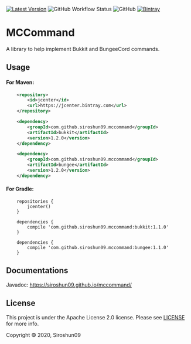 [![Latest Version](https://img.shields.io/bintray/v/siroshun09/maven/MCCommand?label=Latest)](https://bintray.com/siroshun09/maven/MCCommand/_latestVersion)
![GitHub Workflow Status](https://img.shields.io/github/workflow/status/Siroshun09/MCCommand/Java%20CI?label=Build)
![GitHub](https://img.shields.io/github/license/Siroshun09/MCCommand?label=License)
[![Bintray](https://img.shields.io/bintray/v/siroshun09/maven/MCCommand?color=orange&label=Javadoc)](https://siroshun09.github.io/mccommand/)

# MCCommand

A library to help implement Bukkit and BungeeCord commands.

## Usage

#### For Maven:

```xml
    <repository>
        <id>jcenter</id>
        <url>https://jcenter.bintray.com</url>
    </repository>
```

```xml
    <dependency>
        <groupId>com.github.siroshun09.mccommand</groupId>
        <artifactId>bukkit</artifactId>
        <version>1.2.0</version>
    </dependency>
```

```xml
    <dependency>
        <groupId>com.github.siroshun09.mccommand</groupId>
        <artifactId>bungee</artifactId>
        <version>1.2.0</version>
    </dependency>
```

#### For Gradle:

```
    repositories {
        jcenter()
    }
```

```
    dependencies {
        compile 'com.github.siroshun09.mccommand:bukkit:1.1.0'
    }
```

```
    dependencies {
        compile 'com.github.siroshun09.mccommand:bungee:1.1.0'
    }
```

## Documentations

Javadoc: https://siroshun09.github.io/mccommand/

## License

This project is under the Apache License 2.0 license. Please see [LICENSE](LICENSE) for more info.

Copyright © 2020, Siroshun09